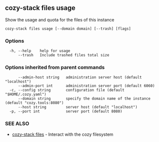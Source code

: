 ## cozy-stack files usage

Show the usage and quota for the files of this instance

```
cozy-stack files usage [--domain domain] [--trash] [flags]
```

### Options

```
  -h, --help    help for usage
      --trash   Include trashed files total size
```

### Options inherited from parent commands

```
      --admin-host string   administration server host (default "localhost")
      --admin-port int      administration server port (default 6060)
  -c, --config string       configuration file (default "$HOME/.cozy.yaml")
      --domain string       specify the domain name of the instance (default "cozy.tools:8080")
      --host string         server host (default "localhost")
  -p, --port int            server port (default 8080)
```

### SEE ALSO

* [cozy-stack files](cozy-stack_files.md)	 - Interact with the cozy filesystem

